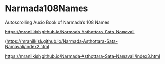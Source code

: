 # Narmada108Names
Autoscrolling Audio Book of Narmada's 108 Names


https://mranilkish.github.io/Narmada-Asthottara-Sata-Namavali



(https://mranilkish.github.io/Narmada-Asthottara-Sata-Namavali/index2.html



https://mranilkish.github.io/Narmada-Asthottara-Sata-Namavali/index3.html
